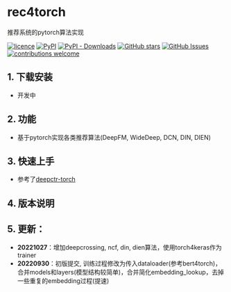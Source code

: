 # rec4torch
推荐系统的pytorch算法实现

[![licence](https://img.shields.io/github/license/Tongjilibo/rec4torch.svg?maxAge=3600)](https://github.com/Tongjilibo/rec4torch/blob/master/LICENSE) 
[![PyPI](https://img.shields.io/pypi/v/rec4torch?label=pypi%20package)](https://pypi.org/project/rec4torch/) 
[![PyPI - Downloads](https://img.shields.io/pypi/dm/rec4torch)](https://pypistats.org/packages/rec4torch)
[![GitHub stars](https://img.shields.io/github/stars/Tongjilibo/rec4torch?style=social)](https://github.com/Tongjilibo/rec4torch)
[![GitHub Issues](https://img.shields.io/github/issues/Tongjilibo/rec4torch.svg)](https://github.com/Tongjilibo/rec4torch/issues)
[![contributions welcome](https://img.shields.io/badge/contributions-welcome-brightgreen.svg?style=flat)](https://github.com/Tongjilibo/rec4torch/issues)

## 1. 下载安装
- 开发中


## 2. 功能
- 基于pytorch实现各类推荐算法(DeepFM, WideDeep, DCN, DIN, DIEN)


## 3. 快速上手
- 参考了[deepctr-torch](https://github.com/shenweichen/DeepCTR-Torch)


## 4. 版本说明


## 5. 更新：
- **20221027**：增加deepcrossing, ncf, din, dien算法，使用torch4keras作为trainer
- **20220930**：初版提交, 训练过程修改为传入dataloader(参考bert4torch)，合并models和layers(模型结构较简单)，合并简化embedding_lookup，去掉一些重复的embedding过程(提速)